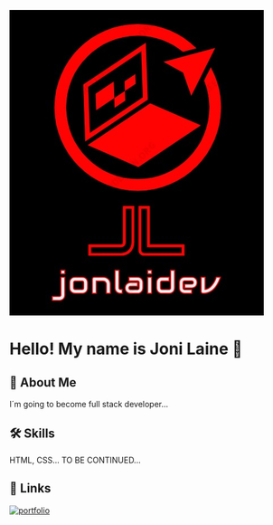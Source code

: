 
![Logo](jonlaidev(LOGO).jpg)



# Hello! My name is Joni Laine 👋


## 🚀 About Me
I´m going to become full stack developer...


## 🛠 Skills
HTML, CSS... TO BE CONTINUED...


## 🔗 Links
[![portfolio](https://img.shields.io/badge/my_portfolio-000?style=for-the-badge&logo=ko-fi&logoColor=white)](https://jonlaidev.github.io/)



